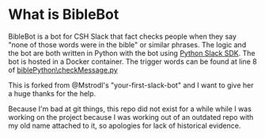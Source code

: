 # What is BibleBot

BibleBot is a bot for CSH Slack that fact checks people when they say "none of those words were in the bible" or similar phrases. The logic and the bot are both written in Python with the bot using [Python Slack SDK](https://tools.slack.dev/python-slack-sdk/). The bot is hosted in a Docker container. The trigger words can be found at line 8 of [biblePython\checkMessage.py](https://github.com/Witten-E/bibleBot/blob/master/biblePython/checkMessage.py)

This is forked from @Mstrodl's "your-first-slack-bot" and I want to give her a huge thanks for the help.


Because I'm bad at git things, this repo did not exist for a while while I was working on the project because I was working out of an outdated repo with my old name attached to it, so apologies for lack of historical evidence.